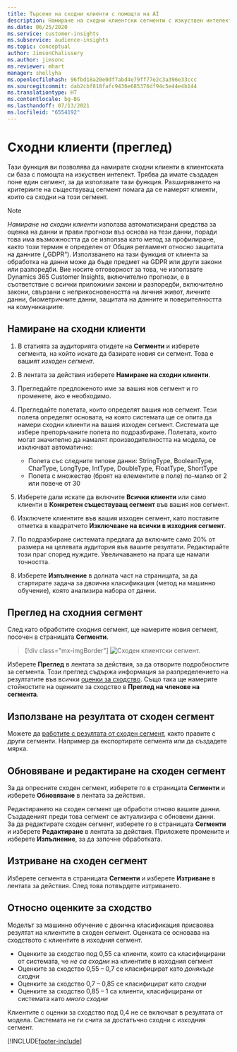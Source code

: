 ```yaml
---
title: Търсене на сходни клиенти с помощта на AI
description: Намиране на сходни клиентски сегменти с изкуствен интелект.
ms.date: 06/25/2020
ms.service: customer-insights
ms.subservice: audience-insights
ms.topic: conceptual
author: JimsonChalissery
ms.author: jimsonc
ms.reviewer: mhart
manager: shellyha
ms.openlocfilehash: 96fbd18a20e0df7abd4e79ff77e2c3a396e33ccc
ms.sourcegitcommit: dab2cbf818fafc9436e685376df94c5e44e4b144
ms.translationtype: HT
ms.contentlocale: bg-BG
ms.lasthandoff: 07/13/2021
ms.locfileid: "6554192"
---
```

# <a name="similar-customers-preview"></a>Сходни клиенти (преглед)

Тази функция ви позволява да намирате сходни клиенти в клиентската си база с помощта на изкуствен интелект. Трябва да имате създаден поне един сегмент, за да използвате тази функция. Разширяването на критериите на съществуващ сегмент помага да се намерят клиенти, които са сходни на този сегмент.

> [!NOTE]
> *Намиране на сходни клиенти* използва автоматизирани средства за оценка на данни и прави прогнози въз основа на тези данни, поради това има възможността да се използва като метод за профилиране, както този термин е определен от Общия регламент относно защитата на данните („GDPR“). Използването на тази функция от клиента за обработка на данни може да бъде предмет на GDPR или други закони или разпоредби. Вие носите отговорност за това, че използвате Dynamics 365 Customer Insights, включително прогнози, е в съответствие с всички приложими закони и разпоредби, включително закони, свързани с неприкосновеността на личния живот, личните данни, биометричните данни, защитата на данните и поверителността на комуникациите.

## <a name="finding-similar-customers"></a>Намиране на сходни клиенти

1. В статията за аудиторията отидете на **Сегменти** и изберете сегмента, на който искате да базирате новия си сегмент. Това е вашият *изходен сегмент*.

1. В лентата за действия изберете **Намиране на сходни клиенти**.

1. Прегледайте предложеното име за вашия нов сегмент и го променете, ако е необходимо.

1. Прегледайте полетата, които определят вашия нов сегмент. Тези полета определят основата, на която системата ще се опита да намери сходни клиенти на вашия изходен сегмент. Системата ще избере препоръчаните полета по подразбиране.
  Полетата, които могат значително да намалят производителността на модела, се изключват автоматично:
  
   - Полета със следните типове данни: StringType, BooleanType, CharType, LongType, IntType, DoubleType, FloatType, ShortType
   - Полета с множество (броят на елементите в поле) по-малко от 2 или повече от 30

1. Изберете дали искате да включите **Всички клиенти** или само клиенти в **Конкретен съществуващ сегмент** във вашия нов сегмент.

1. Изключете клиентите във вашия изходен сегмент, като поставите отметка в квадратчето **Изключване на всички в изходния сегмент**.

1. По подразбиране системата предлага да включите само 20% от размера на целевата аудитория във вашите резултати. Редактирайте този праг според нуждите. Увеличаването на прага ще намали точността.

1. Изберете **Изпълнение** в долната част на страницата, за да стартирате задача за двоична класификация (метод на машинно обучение), която анализира набора от данни.

## <a name="view-the-similar-segment"></a>Преглед на сходния сегмент

След като обработите сходния сегмент, ще намерите новия сегмент, посочен в страницата **Сегменти**.

> [!div class="mx-imgBorder"]
> ![Сходен клиентски сегмент.](media/expanded-segment.png "Сходен клиентски сегмент")

Изберете **Преглед** в лентата за действия, за да отворите подробностите за сегмента. Този преглед съдържа информация за разпределението на резултатите във всички [оценки за сходство](#about-similarity-scores). Също така ще намерите стойностите на оценките за сходство в **Преглед на членове на сегмента**.

## <a name="use-the-output-of-a-similar-segment"></a>Използване на резултата от сходен сегмент

Можете да [работите с резултата от сходен сегмент](segments.md), както правите с други сегменти. Например да експортирате сегмента или да създадете мярка.

## <a name="refresh-and-edit-a-similar-segment"></a>Обновяване и редактиране на сходен сегмент

За да опресните сходен сегмент, изберете го в страницата **Сегменти** и изберете **Обновяване** в лентата за действия.

Редактирането на сходен сегмент ще обработи отново вашите данни. Създаденият преди това сегмент се актуализира с обновени данни.    
За да редактирате сходен сегмент, изберете го в страницата **Сегменти** и изберете **Редактиране** в лентата за действия. Приложете промените и изберете **Изпълнение**, за да започне обработката.

## <a name="delete-a-similar-segment"></a>Изтриване на сходен сегмент

Изберете сегмента в страницата **Сегменти** и изберете **Изтриване** в лентата за действия. След това потвърдете изтриването.

## <a name="about-similarity-scores"></a>Относно оценките за сходство

Моделът за машинно обучение с двоична класификация присвоява резултат на клиентите в сходен сегмент. Оценката се основава на сходството с клиентите в изходния сегмент.

- Оценките за сходство под 0,55 са клиенти, които са класифицирани от системата, че *не са сходни* на клиентите в изходния сегмент
- Оценките за сходство 0,55 – 0,7 се класифицират като *донякъде сходни*
- Оценките за сходство 0,7 – 0,85 се класифицират като *сходни*
- Оценките за сходство 0,85 – 1 са клиенти, класифицирани от системата като *много сходни*

Клиентите с оценки за сходство под 0,4 не се включват в резултата от модела. Системата не ги счита за достатъчно сходни с изходния сегмент.


[!INCLUDE[footer-include](../includes/footer-banner.md)]
